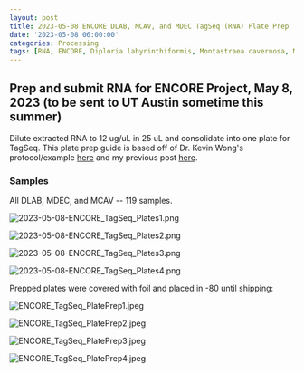 ```yaml
---
layout: post
title: 2023-05-08 ENCORE DLAB, MCAV, and MDEC TagSeq (RNA) Plate Prep
date: '2023-05-08 06:00:00'
categories: Processing
tags: [RNA, ENCORE, Diploria labyrinthiformis, Montastraea cavernosa, Madracis decactis]
---
```


## Prep and submit RNA for ENCORE Project, May 8, 2023 (to be sent to UT Austin sometime this summer)

Dilute extracted RNA to 12 ug/uL in 25 uL and consolidate into one plate for TagSeq. This plate prep guide is based off of Dr. Kevin Wong's protocol/example [here](https://kevinhwong1.github.io/KevinHWong_Notebook/20210712-AH-Tag-seq-Plate-Prep/) and my previous post [here](https://zdellaert.github.io/ZD_Putnam_Lab_Notebook/Barott-and-Brown-Pdam-RNA-Plate-Prep-2022-12-02/).

### Samples

All DLAB, MDEC, and MCAV -- 119 samples.


![2023-05-08-ENCORE_TagSeq_Plates1.png](https://github.com/zdellaert/ZD_Putnam_Lab_Notebook/blob/master/images/tables/2023-05-08-ENCORE_TagSeq_Plates1.png?raw=true)

![2023-05-08-ENCORE_TagSeq_Plates2.png](https://github.com/zdellaert/ZD_Putnam_Lab_Notebook/blob/master/images/tables/2023-05-08-ENCORE_TagSeq_Plates2.png?raw=true)

![2023-05-08-ENCORE_TagSeq_Plates3.png](https://github.com/zdellaert/ZD_Putnam_Lab_Notebook/blob/master/images/tables/2023-05-08-ENCORE_TagSeq_Plates3.png?raw=true)

![2023-05-08-ENCORE_TagSeq_Plates4.png](https://github.com/zdellaert/ZD_Putnam_Lab_Notebook/blob/master/images/tables/2023-05-08-ENCORE_TagSeq_Plates4.png?raw=true)


Prepped plates were covered with foil and placed in -80 until shipping:

![ENCORE_TagSeq_PlatePrep1.jpeg](https://github.com/zdellaert/ZD_Putnam_Lab_Notebook/blob/master/images/random/ENCORE_TagSeq_PlatePrep1.jpeg?raw=true)

![ENCORE_TagSeq_PlatePrep2.jpeg](https://github.com/zdellaert/ZD_Putnam_Lab_Notebook/blob/master/images/random/ENCORE_TagSeq_PlatePrep2.jpeg?raw=true)

![ENCORE_TagSeq_PlatePrep3.jpeg](https://github.com/zdellaert/ZD_Putnam_Lab_Notebook/blob/master/images/random/ENCORE_TagSeq_PlatePrep3.jpeg?raw=true)

![ENCORE_TagSeq_PlatePrep4.jpeg](https://github.com/zdellaert/ZD_Putnam_Lab_Notebook/blob/master/images/random/ENCORE_TagSeq_PlatePrep4.jpeg?raw=true)